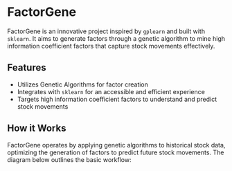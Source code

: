 # FactorGene

FactorGene is an innovative project inspired by `gplearn` and built with `sklearn`. It aims to generate factors through a genetic algorithm to mine high information coefficient factors that capture stock movements effectively.

## Features

- Utilizes Genetic Algorithms for factor creation
- Integrates with `sklearn` for an accessible and efficient experience
- Targets high information coefficient factors to understand and predict stock movements

## How it Works

FactorGene operates by applying genetic algorithms to historical stock data, optimizing the generation of factors to predict future stock movements. The diagram below outlines the basic workflow:
